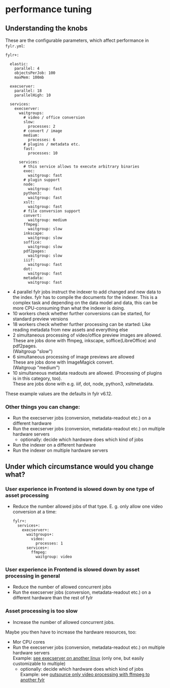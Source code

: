 # performance tuning

## Understanding the knobs

These are the configurable parameters, which affect performance in `fylr.yml`:

```
fylr+:

  elastic:
    parallel: 4
    objectsPerJob: 100
    maxMem: 100mb

  execserver:
    parallel: 18
    parallelHigh: 10

  services:
    execserver:
      waitgroups:
        # video / office conversion
        slow:
          processes: 2
        # convert / image
        medium:
          processes: 6
        # plugins / metadata etc.
        fast:
          processes: 10

      services:
        # this service allows to execute arbitrary binaries
        exec:
          waitgroup: fast
        # plugin support
        node:
          waitgroup: fast
        python3:
          waitgroup: fast
        xslt:
          waitgroup: fast
        # file conversion support
        convert:
          waitgroup: medium
        ffmpeg:
          waitgroup: slow
        inkscape:
          waitgroup: slow
        soffice:
          waitgroup: slow
        pdf2pages:
          waitgroup: slow
        iiif:
          waitgroup: fast
        dot:
          waitgroup: fast
        metadata:
          waitgroup: fast
```

* 4 parallel fylr jobs instruct the indexer to add changed and new data to the index. fylr has to compile the documents for the indexer. This is a complex task and depending on the data model and data, this can be more CPU-consuming than what the indexer is doing.
* 10 workers check whether further conversions can be started, for standard preview versions&#x20;
* 18 workers check whether further processing can be started: Like reading metadata from new assets and everything else&#x20;
* 2 simultaneous processing of video/office preview images are allowed. \
  These are jobs done with ffmpeg, inkscape, soffice(LibreOffice) and pdf2pages. \
  (Waitgroup "slow")
* 6 simultaneous processing of image previews are allowed \
  These are jobs done with ImageMagick convert. \
  (Waitgroup "medium")
* 10 simultaneous metadata readouts are allowed. (Processing of plugins is in this category, too).\
  These are jobs done with e.g. iiif, dot, node, python3, xsltmetadata.&#x20;

These example values are the defaults in fylr v6.12.



### Other things you can change:

* Run the execserver jobs (conversion, metadata-readout etc.) on a different hardware
* Run the execserver jobs (conversion, metadata-readout etc.) on multiple hardware servers
  * optionally: decide which hardware does which kind of jobs
* Run the indexer on a different hardware
* Run the indexer on multiple hardware servers



## Under which circumstance would you change what?



### User experience in Frontend is slowed down by one type of asset processing

*   Reduce the number allowed jobs of that type. E. g. only allow one video conversion at a time:

    ```
    fylr+:
      services+:
        execserver+:
          waitgroups+:
            video:
              processes: 1
          services+:
            ffmpeg:
              waitgroup: video 
    ```

### User experience in Frontend is slowed down by asset processing in general

* Reduce the number of allowed concurrent jobs
* Run the execserver jobs (conversion, metadata-readout etc.) on a different hardware than the rest of fylr

### Asset processing is too slow

* Increase the number of allowed concurrent jobs.

Maybe you then have to increase the hardware resources, too:

* Mor CPU cores
* Run the execserver jobs (conversion, metadata-readout etc.) on multiple hardware servers\
  Example: [see execserver on another linux](../installation/linux-docker-compose/execserver-on-another-linux.md) (only one, but easily customizable to multiple)
  * optionally: decide which hardware does which kind of jobs\
    Example: see [outsource only video processing with ffmpeg to another fylr](../installation/linux-docker-compose/execserver-on-another-linux-1.md)

